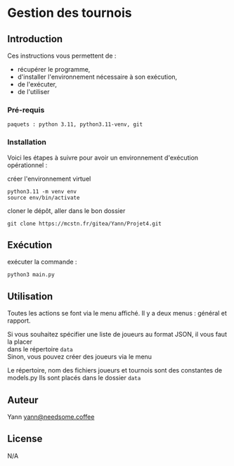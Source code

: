 # Gestion des tournois

## Introduction

Ces instructions vous permettent de :
- récupérer le programme, 
- d'installer l'environnement nécessaire à son exécution, 
- de l'exécuter,
- de l'utiliser

### Pré-requis

```
paquets : python 3.11, python3.11-venv, git 
```

### Installation

Voici les étapes à suivre pour avoir un environnement d'exécution opérationnel :

créer l'environnement virtuel 

```
python3.11 -m venv env
source env/bin/activate
```
cloner le dépôt, aller dans le bon dossier
```
git clone https://mcstn.fr/gitea/Yann/Projet4.git
```

## Exécution

exécuter la commande :
```
python3 main.py
```

## Utilisation  

Toutes les actions se font via le menu affiché.
Il y a deux menus : général et rapport.

Si vous souhaitez spécifier une liste de joueurs au format JSON, il vous faut la placer  
dans le répertoire `data`  
Sinon, vous pouvez créer des joueurs via le menu

Le répertoire, nom des fichiers joueurs et tournois sont des constantes de models.py
Ils sont placés dans le dossier `data`

## Auteur

Yann  <yann@needsome.coffee>



## License

N/A